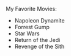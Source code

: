 My Favorite Movies:
- Napoleon Dynamite
- Forrest Gump
- Star Wars
-   Return of the Jedi
-   Revenge of the Sith
